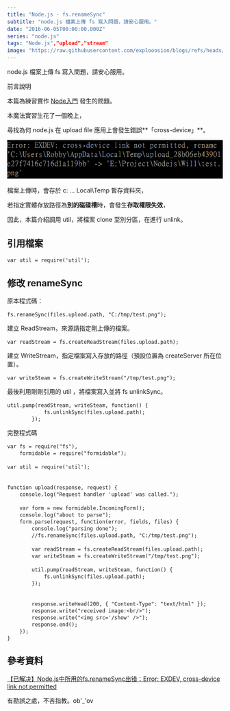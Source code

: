 ```yaml
---
title: "Node.js - fs.renameSync"
subtitle: "node.js 檔案上傳 fs 寫入問題，請安心服用。"
date: "2016-06-05T00:00:00.000Z"
series: "node.js"
tags: "Node.js","upload","stream"
image: "https://raw.githubusercontent.com/explooosion/blogs/refs/heads/main/docs/images/2016-06-05_Node.js%20-%20fs.renameSync/banner/1465104406_70045.png"
--- 
```


node.js 檔案上傳 fs 寫入問題，請安心服用。

前言說明

本篇為練習實作 [Node入門](http://www.nodebeginner.org/index-zh-tw.html) 發生的問題。

本魔法實習生花了一個晚上，

尋找為何 node.js 在 upload file 應用上會發生錯誤**「cross-device」**。

[![1465104406_70045.png](https://raw.githubusercontent.com/explooosion/blogs/refs/heads/main/docs/images/2016-06-05_Node.js%20-%20fs.renameSync/1465104406_70045.png)](https://dotblogsfile.blob.core.windows.net/user/incredible/a8de619c-6332-4140-8afb-be7d4219b882/1465104406_70045.png)

檔案上傳時，會存於 c: ... Local\\Temp 暫存資料夾，

若指定實體存放路徑為**別的磁碟槽**時，會發生**存取權限失效**，

因此，本篇介紹調用 util，將檔案 clone 至別分區，在進行 unlink。

引用檔案
----

    var util = require('util');

修改 renameSync
-------------

原本程式碼：

    fs.renameSync(files.upload.path, "C:/tmp/test.png");

建立 ReadStream，來源請指定剛上傳的檔案。

    var readStream = fs.createReadStream(files.upload.path);

建立 WriteStream，指定檔案寫入存放的路徑（預設位置為 createServer 所在位置）。

    var writeSteam = fs.createWriteStream("/tmp/test.png");

最後利用剛剛引用的 util ，將檔案寫入並將 fs unlinkSync。

    util.pump(readStream, writeSteam, function() {
                fs.unlinkSync(files.upload.path);
            });

完整程式碼

    var fs = require("fs"),
        formidable = require("formidable");
    
    var util = require('util');
    
    
    function upload(response, request) {
        console.log("Request handler 'upload' was called.");
    
        var form = new formidable.IncomingForm();
        console.log("about to parse");
        form.parse(request, function(error, fields, files) {
            console.log("parsing done");
            //fs.renameSync(files.upload.path, "C:/tmp/test.png");
    
            var readStream = fs.createReadStream(files.upload.path);
            var writeSteam = fs.createWriteStream("/tmp/test.png");
    
            util.pump(readStream, writeSteam, function() {
                fs.unlinkSync(files.upload.path);
            });
    
    
            response.writeHead(200, { "Content-Type": "text/html" });
            response.write("received image:<br/>");
            response.write("<img src='/show' />");
            response.end();
        });
    }

參考資料
----

[【已解决】Node.js中所用的fs.renameSync出错：Error: EXDEV, cross-device link not permitted](http://www.crifan.com/node_js_use_fs_renamesync_error_exdev_cross_device_link_not_permitted/)

有勘誤之處，不吝指教。ob'\_'ov